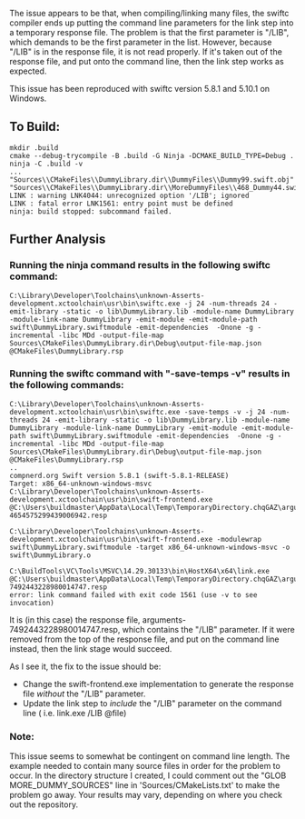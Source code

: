 The issue appears to be that, when compiling/linking many files, the swiftc compiler ends up putting the command line parameters for the link step into a temporary response file.  The problem is that the first parameter is "/LIB", which demands to be the first parameter in the list.  However, because "/LIB" is in the response file, it is not read properly.  If it's taken out of the response file, and put onto the command line, then the link step works as expected.

This issue has been reproduced with swiftc version 5.8.1 and 5.10.1 on Windows.

## To Build:

    mkdir .build
    cmake --debug-trycompile -B .build -G Ninja -DCMAKE_BUILD_TYPE=Debug .
    ninja -C .build -v
    ...
    "Sources\\CMakeFiles\\DummyLibrary.dir\\DummyFiles\\Dummy99.swift.obj"
    "Sources\\CMakeFiles\\DummyLibrary.dir\\MoreDummyFiles\\468_Dummy44.swift.obj"
    LINK : warning LNK4044: unrecognized option '/LIB'; ignored
    LINK : fatal error LNK1561: entry point must be defined
    ninja: build stopped: subcommand failed.    

## Further Analysis

### Running the ninja command results in the following swiftc command:

    C:\Library\Developer\Toolchains\unknown-Asserts-development.xctoolchain\usr\bin\swiftc.exe -j 24 -num-threads 24 -emit-library -static -o lib\DummyLibrary.lib -module-name DummyLibrary -module-link-name DummyLibrary -emit-module -emit-module-path swift\DummyLibrary.swiftmodule -emit-dependencies  -Onone -g -incremental -libc MDd -output-file-map Sources\CMakeFiles\DummyLibrary.dir\Debug\output-file-map.json  @CMakeFiles\DummyLibrary.rsp

### Running the swiftc command with "-save-temps -v" results in the following commands:

    C:\Library\Developer\Toolchains\unknown-Asserts-development.xctoolchain\usr\bin\swiftc.exe -save-temps -v -j 24 -num-threads 24 -emit-library -static -o lib\DummyLibrary.lib -module-name DummyLibrary -module-link-name DummyLibrary -emit-module -emit-module-path swift\DummyLibrary.swiftmodule -emit-dependencies  -Onone -g -incremental -libc MDd -output-file-map Sources\CMakeFiles\DummyLibrary.dir\Debug\output-file-map.json  @CMakeFiles\DummyLibrary.rsp
    ..
    compnerd.org Swift version 5.8.1 (swift-5.8.1-RELEASE)
    Target: x86_64-unknown-windows-msvc
    C:\Library\Developer\Toolchains\unknown-Asserts-development.xctoolchain\usr\bin\swift-frontend.exe @C:\Users\buildmaster\AppData\Local\Temp\TemporaryDirectory.chqGAZ\arguments-4654575299439006942.resp

    C:\Library\Developer\Toolchains\unknown-Asserts-development.xctoolchain\usr\bin\swift-frontend.exe -modulewrap swift\DummyLibrary.swiftmodule -target x86_64-unknown-windows-msvc -o swift\DummyLibrary.o

    C:\BuildTools\VC\Tools\MSVC\14.29.30133\bin\HostX64\x64\link.exe @C:\Users\buildmaster\AppData\Local\Temp\TemporaryDirectory.chqGAZ\arguments-7492443228980014747.resp
    error: link command failed with exit code 1561 (use -v to see invocation)

It is (in this case) the response file, arguments-7492443228980014747.resp, which contains the "/LIB" parameter.  If it were removed from the top of the response file, and put on the command line instead, then the link stage would succeed. 

As I see it, the fix to the issue should be:
* Change the swift-frontend.exe implementation to generate the response file *without* the "/LIB" parameter.
* Update the link step to *include* the "/LIB" parameter on the command line ( i.e. link.exe /LIB @file)

### Note:

This issue seems to somewhat be contingent on command line length.  The example needed to contain many source files in order for the problem to occur. In the directory structure I created, I could comment out the "GLOB MORE_DUMMY_SOURCES" line in 'Sources/CMakeLists.txt' to make the problem go away.  Your results may vary, depending on where you check out the repository.
